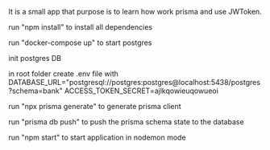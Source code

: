 It is a small app that purpose is to learn how work prisma and use JWToken.



run "npm install" to install all dependencies

run "docker-compose up" to start postgres 

init postgres DB

in root folder create .env file with DATABASE_URL="postgresql://postgres:postgres@localhost:5438/postgres?schema=bank"
                                     ACCESS_TOKEN_SECRET=ajlkqowieuqowueoi

run "npx prisma generate" to generate prisma client

run "prisma db push" to  push the prisma schema state to the database

run "npm start" to start application in nodemon mode